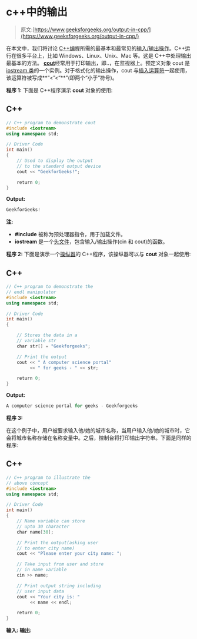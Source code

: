 # c++中的输出

> 原文:[https://www.geeksforgeeks.org/output-in-cpp/](https://www.geeksforgeeks.org/output-in-cpp/)

在本文中，我们将讨论 [C++编程](https://www.geeksforgeeks.org/c-plus-plus/)所需的最基本和最常见的[输入/输出操作](https://www.geeksforgeeks.org/formatted-i-o-in-c/)。C++运行在很多平台上，比如 Windows、Linux、Unix、Mac 等。这是 C++中处理输出最基本的方法。
[**cout**](https://www.geeksforgeeks.org/cincout-vs-scanfprintf/)经常用于打印输出，即..，在监视器上。预定义对象 cout 是 [iostream 类](https://www.geeksforgeeks.org/c-stream-classes-structure/)的一个实例。对于格式化的输出操作，cout 与[插入运算符](https://www.geeksforgeeks.org/overloading-stream-insertion-operators-c/)一起使用，该运算符被写成**“<”<“**”(即两个“小于”符号)。

**程序 1:**
下面是 C++程序演示 **cout** 对象的使用:

## C++

```cpp
// C++ program to demonstrate cout
#include <iostream>
using namespace std;

// Driver Code
int main()
{
    // Used to display the output
    // to the standard output device
    cout << "GeekforGeeks!";

    return 0;
}
```

**Output:**

```cpp
GeekforGeeks!

```

**注:**

*   **#include** 被称为预处理器指令，用于加载文件。
*   **iostream** 是一个[头文件](https://www.geeksforgeeks.org/header-files-in-c-cpp-and-its-uses/)，包含输入/输出操作(cin 和 cout)的函数。

**程序 2:**
下面是演示一个[操纵器](https://www.geeksforgeeks.org/manipulators-in-c-with-examples/)的 C++程序，该操纵器可以与 **cout** 对象一起使用:

## C++

```cpp
// C++ program to demonstrate the
// endl manipulator
#include <iostream>
using namespace std;

// Driver Code
int main()
{

    // Stores the data in a
    // variable str
    char str[] = "Geekforgeeks";

    // Print the output
    cout << " A computer science portal"
         << " for geeks - " << str;

    return 0;
}
```

**Output:**

```cpp
A computer science portal for geeks - Geekforgeeks

```

**程序 3:**

在这个例子中，用户被要求输入他/她的城市名称，当用户输入他/她的城市时，它会将城市名称存储在名称变量中。之后，控制台将打印输出字符串。下面是同样的程序:

## C++

```cpp
// C++ program to illustrate the
// above concept
#include <iostream>
using namespace std;

// Driver Code
int main()
{
    // Name variable can store
    // upto 30 character
    char name[30];

    // Print the output(asking user
    // to enter city name)
    cout << "Please enter your city name: ";

    // Take input from user and store
    // in name variable
    cin >> name;

    // Print output string including
    // user input data
    cout << "Your city is: "
         << name << endl;

    return 0;
}
```

**输入:**
**输出:**
